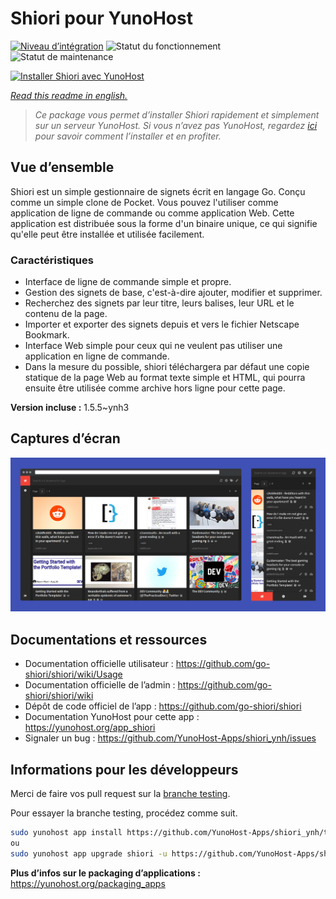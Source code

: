 <!--
N.B.: This README was automatically generated by https://github.com/YunoHost/apps/tree/master/tools/README-generator
It shall NOT be edited by hand.
-->

# Shiori pour YunoHost

[![Niveau d’intégration](https://dash.yunohost.org/integration/shiori.svg)](https://dash.yunohost.org/appci/app/shiori) ![Statut du fonctionnement](https://ci-apps.yunohost.org/ci/badges/shiori.status.svg) ![Statut de maintenance](https://ci-apps.yunohost.org/ci/badges/shiori.maintain.svg)

[![Installer Shiori avec YunoHost](https://install-app.yunohost.org/install-with-yunohost.svg)](https://install-app.yunohost.org/?app=shiori)

*[Read this readme in english.](./README.md)*

> *Ce package vous permet d’installer Shiori rapidement et simplement sur un serveur YunoHost.
Si vous n’avez pas YunoHost, regardez [ici](https://yunohost.org/#/install) pour savoir comment l’installer et en profiter.*

## Vue d’ensemble

Shiori est un simple gestionnaire de signets écrit en langage Go. Conçu comme un simple clone de Pocket. Vous pouvez l'utiliser comme application de ligne de commande ou comme application Web. Cette application est distribuée sous la forme d'un binaire unique, ce qui signifie qu'elle peut être installée et utilisée facilement.

### Caractéristiques

- Interface de ligne de commande simple et propre.
- Gestion des signets de base, c'est-à-dire ajouter, modifier et supprimer.
- Recherchez des signets par leur titre, leurs balises, leur URL et le contenu de la page.
- Importer et exporter des signets depuis et vers le fichier Netscape Bookmark.
- Interface Web simple pour ceux qui ne veulent pas utiliser une application en ligne de commande.
- Dans la mesure du possible, shiori téléchargera par défaut une copie statique de la page Web au format texte simple et HTML, qui pourra ensuite être utilisée comme archive hors ligne pour cette page.


**Version incluse :** 1.5.5~ynh3

## Captures d’écran

![Capture d’écran de Shiori](./doc/screenshots/screenshot.png)

## Documentations et ressources

* Documentation officielle utilisateur : <https://github.com/go-shiori/shiori/wiki/Usage>
* Documentation officielle de l’admin : <https://github.com/go-shiori/shiori/wiki>
* Dépôt de code officiel de l’app : <https://github.com/go-shiori/shiori>
* Documentation YunoHost pour cette app : <https://yunohost.org/app_shiori>
* Signaler un bug : <https://github.com/YunoHost-Apps/shiori_ynh/issues>

## Informations pour les développeurs

Merci de faire vos pull request sur la [branche testing](https://github.com/YunoHost-Apps/shiori_ynh/tree/testing).

Pour essayer la branche testing, procédez comme suit.

``` bash
sudo yunohost app install https://github.com/YunoHost-Apps/shiori_ynh/tree/testing --debug
ou
sudo yunohost app upgrade shiori -u https://github.com/YunoHost-Apps/shiori_ynh/tree/testing --debug
```

**Plus d’infos sur le packaging d’applications :** <https://yunohost.org/packaging_apps>